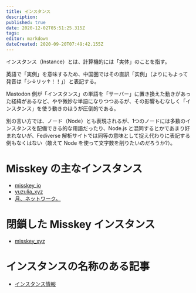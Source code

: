```yaml
---
title: インスタンス
description: 
published: true
date: 2020-12-02T05:51:25.315Z
tags: 
editor: markdown
dateCreated: 2020-09-20T07:49:42.155Z
---
```


インスタンス（Instance）とは、計算機的には「実体」のことを指す。

英語で「実例」を意味するため、中国圏ではその直訳「实例」（よりにもよって発音は「シ↓リッ↑！！」）と表記する。

Mastodon 側が「インスタンス」の単語を「サーバー」に置き換えた動きがあった経緯があるなど、やや微妙な単語になりつつあるが、その影響もむなしく「インスタンス」を使う動きのほうが圧倒的である。

別の言い方では、ノード（Node）とも表現されるが、1つのノードには多数のインスタンスを配備できる的な用語だったり、Node.js と混同するとかであまり好まれないが、Fediverse 解析サイトでは同等の意味として捉え代わりに表記する例もなくはない（敢えて Node を使って文字数を削りたいのだろうか?）。

# Misskey の主なインスタンス
- [misskey_io](/ja/instances/misskey_io)
- [yuzulia_xyz](/ja/instances/yuzulia_xyz)
- [月、ネットワーク。](/ja/instances/tsuki_network)
# 閉鎖した Misskey インスタンス
- [misskey_xyz](/ja/instances/misskey_xyz)


# インスタンスの名称のある記事
- [インスタンス情報](/ja/function/ticker)